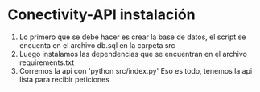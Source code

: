 # Conectivity-API instalación

1. Lo primero que se debe hacer es crear la base de datos, el script se encuenta en el archivo db.sql en la carpeta src
2. Luego instalamos las dependencias que se encuentran en el archivo requirements.txt
3. Corremos la api con 'python src/index.py'
Eso es todo, tenemos la api lista para recibir peticiones
